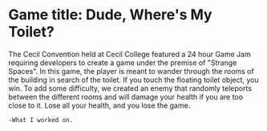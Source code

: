 # Game title: Dude, Where's My Toilet?
The Cecil Convention held at Cecil College featured a 24 hour Game Jam requiring developers to create a game under the premise of "Strange Spaces".
In this game, the player is meant to wander through the rooms of the building in search of the toilet. If you touch the floating toilet object, you win.
To add some difficulty, we created an enemy that randomly teleports between the different rooms and will damage your health if you are too close to it.
Lose all your health, and you lose the game.

	-What I worked on.